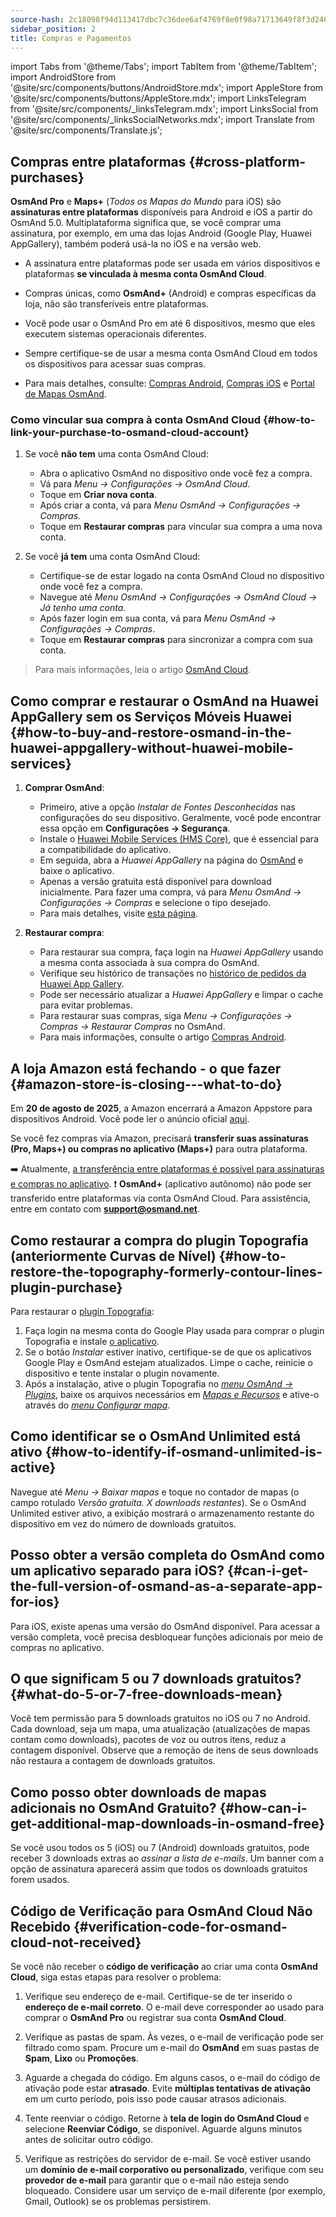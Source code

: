 ```yaml
---
source-hash: 2c18098f94d113417dbc7c36dee6af4769f8e0f98a71713649f8f3d246f92e77
sidebar_position: 2
title: Compras e Pagamentos
---
```

import Tabs from '@theme/Tabs';
import TabItem from '@theme/TabItem';
import AndroidStore from '@site/src/components/buttons/AndroidStore.mdx';
import AppleStore from '@site/src/components/buttons/AppleStore.mdx';
import LinksTelegram from '@site/src/components/_linksTelegram.mdx';
import LinksSocial from '@site/src/components/_linksSocialNetworks.mdx';
import Translate from '@site/src/components/Translate.js';



## Compras entre plataformas {#cross-platform-purchases}

**OsmAnd Pro** e **Maps+** (*Todos os Mapas do Mundo* para iOS) são **assinaturas entre plataformas** disponíveis para Android e iOS a partir do OsmAnd 5.0. Multiplataforma significa que, se você comprar uma assinatura, por exemplo, em uma das lojas Android (Google Play, Huawei AppGallery), também poderá usá-la no iOS e na versão web.

- A assinatura entre plataformas pode ser usada em vários dispositivos e plataformas **se vinculada à mesma conta OsmAnd Cloud**.

- Compras únicas, como **OsmAnd+** (Android) e compras específicas da loja, não são transferíveis entre plataformas.

- Você pode usar o OsmAnd Pro em até 6 dispositivos, mesmo que eles executem sistemas operacionais diferentes.

- Sempre certifique-se de usar a mesma conta OsmAnd Cloud em todos os dispositivos para acessar suas compras.

- Para mais detalhes, consulte: [Compras Android](../purchases/android.md), [Compras iOS](../purchases/ios.md) e [Portal de Mapas OsmAnd](https://www.osmand.net/map).


### Como vincular sua compra à conta OsmAnd Cloud {#how-to-link-your-purchase-to-osmand-cloud-account}

1. Se você **não tem** uma conta OsmAnd Cloud:

    - Abra o aplicativo OsmAnd no dispositivo onde você fez a compra.
    - Vá para *Menu → Configurações → OsmAnd Cloud*.
    - Toque em **Criar nova conta**.
    - Após criar a conta, vá para *Menu OsmAnd → Configurações → Compras*.
    - Toque em **Restaurar compras** para vincular sua compra a uma nova conta.

2. Se você **já tem** uma conta OsmAnd Cloud:

    - Certifique-se de estar logado na conta OsmAnd Cloud no dispositivo onde você fez a compra.
    - Navegue até *Menu OsmAnd → Configurações → OsmAnd Cloud → Já tenho uma conta*.
    - Após fazer login em sua conta, vá para *Menu OsmAnd → Configurações → Compras*.
    - Toque em **Restaurar compras** para sincronizar a compra com sua conta.


> Para mais informações, leia o artigo [OsmAnd Cloud](../personal/osmand-cloud.md#cross-platform).


## Como comprar e restaurar o OsmAnd na Huawei AppGallery sem os Serviços Móveis Huawei {#how-to-buy-and-restore-osmand-in-the-huawei-appgallery-without-huawei-mobile-services}

1. **Comprar OsmAnd**:
   - Primeiro, ative a opção *Instalar de Fontes Desconhecidas* nas configurações do seu dispositivo. Geralmente, você pode encontrar essa opção em **Configurações → Segurança**.
   - Instale o [Huawei Mobile Services (HMS Core)](https://consumer.huawei.com/za/community/details/Download-the-latest-Huawei-HMS-Core-APK-5-3-0-312/topicId-142217/), que é essencial para a compatibilidade do aplicativo.
   - Em seguida, abra a *Huawei AppGallery* na página do [OsmAnd](https://appgallery.huawei.com/#/app/C101486545) e baixe o aplicativo.
   - Apenas a versão gratuita está disponível para download inicialmente. Para fazer uma compra, vá para *Menu OsmAnd → Configurações → Compras* e selecione o tipo desejado.
   - Para mais detalhes, visite [esta página](https://osmand.net/docs/user/purchases/android#install-application).

2. **Restaurar compra**:
   - Para restaurar sua compra, faça login na *Huawei AppGallery* usando a mesma conta associada à sua compra do OsmAnd.
   - Verifique seu histórico de transações no [histórico de pedidos da Huawei App Gallery](https://consumer.huawei.com/en/support/content/en-us00694318/).
   - Pode ser necessário atualizar a *Huawei AppGallery* e limpar o cache para evitar problemas.
   - Para restaurar suas compras, siga *Menu → Configurações → Compras → Restaurar Compras* no OsmAnd.
   - Para mais informações, consulte o artigo [Compras Android](https://osmand.net/docs/user/purchases/android#restore-subscription--in-app).

<!--
- Instruções para configurar os Serviços Móveis Huawei.
- Como comprar OsmAnd sem HMS Core.
- Restaurar compras na Huawei AppGallery.
-->

## A loja Amazon está fechando - o que fazer {#amazon-store-is-closing---what-to-do}

Em **20 de agosto de 2025**, a Amazon encerrará a Amazon Appstore para dispositivos Android. Você pode ler o anúncio oficial [aqui](https://developer.amazon.com/apps-and-games/blogs/2025/02/upcoming-changes-to-amazon-appstore-for-android-devices-and-coins-program).

Se você fez compras via Amazon, precisará **transferir suas assinaturas (Pro, Maps+) ou compras no aplicativo (Maps+)** para outra plataforma.

➡️ Atualmente, [a transferência entre plataformas é possível para assinaturas e compras no aplicativo](../purchases/cross.md).
❗ **OsmAnd+** (aplicativo autônomo) não pode ser transferido entre plataformas via conta OsmAnd Cloud. Para assistência, entre em contato com **support@osmand.net**.

## Como restaurar a compra do plugin Topografia (anteriormente Curvas de Nível) {#how-to-restore-the-topography-formerly-contour-lines-plugin-purchase}

Para restaurar o [plugin Topografia](https://play.google.com/store/apps/details?id=net.osmand.srtmPlugin.paid):

1. Faça login na mesma conta do Google Play usada para comprar o plugin Topografia e instale [o aplicativo](https://play.google.com/store/apps/details?id=net.osmand.srtmPlugin.paid).
2. Se o botão *Instalar* estiver inativo, certifique-se de que os aplicativos Google Play e OsmAnd estejam atualizados. Limpe o cache, reinicie o dispositivo e tente instalar o plugin novamente.
3. Após a instalação, ative o plugin Topografia no *[menu OsmAnd → Plugins](../plugins/topography.md)*, baixe os arquivos necessários em *[Mapas e Recursos](../start-with/download-maps.md#maps-and-resources)* e ative-o através do *[menu Configurar mapa](../map/configure-map-menu.md)*.


## Como identificar se o OsmAnd Unlimited está ativo {#how-to-identify-if-osmand-unlimited-is-active}

Navegue até *Menu → Baixar mapas* e toque no contador de mapas (o campo rotulado *Versão gratuita. X downloads restantes*). Se o OsmAnd Unlimited estiver ativo, a exibição mostrará o armazenamento restante do dispositivo em vez do número de downloads gratuitos.


## Posso obter a versão completa do OsmAnd como um aplicativo separado para iOS? {#can-i-get-the-full-version-of-osmand-as-a-separate-app-for-ios}

Para iOS, existe apenas uma versão do OsmAnd disponível. Para acessar a versão completa, você precisa desbloquear funções adicionais por meio de compras no aplicativo.


## O que significam 5 ou 7 downloads gratuitos? {#what-do-5-or-7-free-downloads-mean}

Você tem permissão para 5 downloads gratuitos no iOS ou 7 no Android. Cada download, seja um mapa, uma atualização (atualizações de mapas contam como downloads), pacotes de voz ou outros itens, reduz a contagem disponível. Observe que a remoção de itens de seus downloads não restaura a contagem de downloads gratuitos.


## Como posso obter downloads de mapas adicionais no OsmAnd Gratuito? {#how-can-i-get-additional-map-downloads-in-osmand-free}

Se você usou todos os 5 (iOS) ou 7 (Android) downloads gratuitos, pode receber 3 downloads extras ao *assinar a lista de e-mails*. Um banner com a opção de assinatura aparecerá assim que todos os downloads gratuitos forem usados.


## Código de Verificação para OsmAnd Cloud Não Recebido {#verification-code-for-osmand-cloud-not-received}

Se você não receber o **código de verificação** ao criar uma conta **OsmAnd Cloud**, siga estas etapas para resolver o problema:

1. Verifique seu endereço de e-mail.
    Certifique-se de ter inserido o **endereço de e-mail correto**. O e-mail deve corresponder ao usado para comprar o **OsmAnd Pro** ou registrar sua conta **OsmAnd Cloud**.

2. Verifique as pastas de spam.
    Às vezes, o e-mail de verificação pode ser filtrado como spam. Procure um e-mail do **OsmAnd** em suas pastas de **Spam**, **Lixo** ou **Promoções**.

3. Aguarde a chegada do código.
    Em alguns casos, o e-mail do código de ativação pode estar **atrasado**. Evite **múltiplas tentativas de ativação** em um curto período, pois isso pode causar atrasos adicionais.

4. Tente reenviar o código.
    Retorne à **tela de login do OsmAnd Cloud** e selecione **Reenviar Código**, se disponível. Aguarde alguns minutos antes de solicitar outro código.

5. Verifique as restrições do servidor de e-mail.
    Se você estiver usando um **domínio de e-mail corporativo ou personalizado**, verifique com seu **provedor de e-mail** para garantir que o e-mail não esteja sendo bloqueado. Considere usar um serviço de e-mail diferente (por exemplo, Gmail, Outlook) se os problemas persistirem.

<!--
## Compras e Pagamentos {#purchases--payments}

- Compra Não Exibida
- Compra Não Restaurando
- Problemas de Pagamento
- Política de Reembolso
- Soluções passo a passo para problemas com compras.
- Instruções para limpar o cache do Google Play, Huawei AppGallery.
- O que fazer se a compra não aparecer ou a transação falhar.
- Compra não aparecendo - recomendações sobre como verificar sua conta e restaurar suas compras.
- Problemas de pagamento - instruções para entrar em contato com o Suporte do Google Play em caso de problemas de pagamento.


## FAQ {#faq}

- Posso transferir uma compra entre Android e iOS?
- Posso usar uma compra em vários dispositivos?
- Por que a compra não aparece?
- Onde posso encontrar detalhes de pagamento?
- Posso transferir o OsmAnd+ entre Android e iOS?
- Como posso restaurar compras após reinstalar o aplicativo?
- O que é o OsmAnd Pro e quais são suas vantagens?
- Posso ativar minha assinatura sem o Google Play?
- Posso compartilhar minha compra com minha família?
- Como transfiro o OsmAnd+ para outro telefone?
- Por que minha compra não aparece após a reinstalação?
- Por que não consigo retomar minha compra?
- Como sei se minha assinatura está ativa?
- Posso usar uma compra em vários dispositivos?
- Posso comprar o OsmAnd sem o Google Play?
- Onde posso encontrar meus detalhes de pagamento?
-->